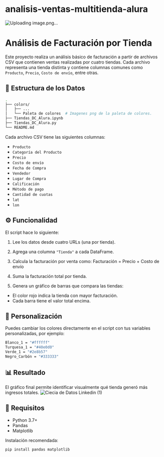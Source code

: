 # analisis-ventas-multitienda-alura
![Uploading image.png…]()

# Análisis de Facturación por Tienda

Este proyecto realiza un análisis básico de facturación a partir de archivos CSV que contienen ventas realizadas por cuatro tiendas. Cada archivo representa una tienda distinta y contiene columnas comunes como `Producto`, `Precio`, `Costo de envío`, entre otras.

## 📁 Estructura de los Datos
```bash
.
├── colors/
│   ├── ...
│   └── Paleta de colores  # Imagenes png de la paleta de colores.
├── Tiendas_DC_Alura.ipynb
├── Tiendas_DC_Alura.py
└── README.md
```

Cada archivo CSV tiene las siguientes columnas:

- `Producto`
- `Categoría del Producto`
- `Precio`
- `Costo de envío`
- `Fecha de Compra`
- `Vendedor`
- `Lugar de Compra`
- `Calificación`
- `Método de pago`
- `Cantidad de cuotas`
- `lat`
- `lon`

## ⚙️ Funcionalidad

El script hace lo siguiente:

1. Lee los datos desde cuatro URLs (una por tienda).
2. Agrega una columna `"Tienda"` a cada DataFrame.
3. Calcula la facturación por venta como:
Facturación = Precio + Costo de envío

4. Suma la facturación total por tienda.
5. Genera un gráfico de barras que compara las tiendas:
- El color rojo indica la tienda con mayor facturación.
- Cada barra tiene el valor total encima.
## 🎨 Personalización
Puedes cambiar los colores directamente en el script con tus variables personalizadas, por ejemplo:
```bash
Blanco_1 = "#ffffff"
Turquesa_1 = "#40e0d0"
Verde_1 = "#2e8b57"
Negro_Carbón = "#333333"
```
## 📊 Resultado

El gráfico final permite identificar visualmente qué tienda generó más ingresos totales.
![Ciecia de Datos Linkedin (1)](https://github.com/user-attachments/assets/4b16ec10-f032-41b4-b61e-de7d691d9496)


## 🧪 Requisitos

- Python 3.7+
- Pandas
- Matplotlib

Instalación recomendada:
```bash
pip install pandas matplotlib
```
